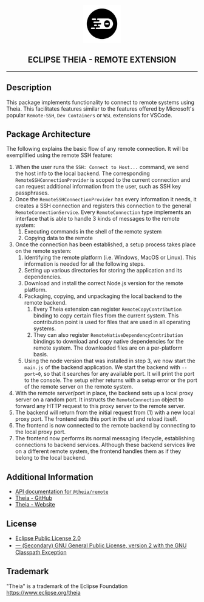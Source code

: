 <div align='center'>

<br />

<img src='https://raw.githubusercontent.com/eclipse-theia/theia/master/logo/theia.svg?sanitize=true' alt='theia-ext-logo' width='100px' />

<h2>ECLIPSE THEIA - REMOTE EXTENSION</h2>

<hr />

</div>

## Description

This package implements functionality to connect to remote systems using Theia.
This facilitates features similar to the features offered by Microsoft's popular `Remote-SSH`, `Dev Containers` or `WSL` extensions for VSCode.

## Package Architecture

The following explains the basic flow of any remote connection. It will be exemplified using the remote SSH feature:

1. When the user runs the `SSH: Connect to Host...` command, we send the host info to the local backend.
The corresponding `RemoteSSHConnectionProvider` is scoped to the current connection and can request additional information from the user, such as SSH key passphrases.
2. Once the `RemoteSSHConnectionProvider` has every information it needs, it creates a SSH connection and registers this connection to the general `RemoteConnectionService`.
Every `RemoteConnection` type implements an interface that is able to handle 3 kinds of messages to the remote system:
    1. Executing commands in the shell of the remote system
    2. Copying data to the remote
3. Once the connection has been established, a setup process takes place on the remote system:
    1. Identifying the remote platform (i.e. Windows, MacOS or Linux). This information is needed for all the following steps.
    2. Setting up various directories for storing the application and its dependencies.
    3. Download and install the correct Node.js version for the remote platform.
    4. Packaging, copying, and unpackaging the local backend to the remote backend.
        1. Every Theia extension can register `RemoteCopyContribution` binding to copy certain files from the current system.
        This contribution point is used for files that are used in all operating systems.
        2. They can also register `RemoteNativeDependencyContribution` bindings to download and copy native dependencies for the remote system.
        The downloaded files are on a per-platform basis.
    5. Using the node version that was installed in step 3, we now start the `main.js` of the backend application.
    We start the backend with `--port=0`, so that it searches for any available port. It will print the port to the console.
    The setup either returns with a setup error or the port of the remote server on the remote system.
4. With the remote server/port in place, the backend sets up a local proxy server on a random port.
It instructs the `RemoteConnection` object to forward any HTTP request to this proxy server to the remote server.
5. The backend will return from the initial request from (1) with a new local proxy port. The frontend sets this port in the url and reload itself.
6. The frontend is now connected to the remote backend by connecting to the local proxy port.
7. The frontend now performs its normal messaging lifecycle, establishing connections to backend services.
Although these backend services live on a different remote system, the frontend handles them as if they belong to the local backend.

## Additional Information

- [API documentation for `@theia/remote`](https://eclipse-theia.github.io/theia/docs/next/modules/remote.html)
- [Theia - GitHub](https://github.com/eclipse-theia/theia)
- [Theia - Website](https://theia-ide.org/)

## License

- [Eclipse Public License 2.0](http://www.eclipse.org/legal/epl-2.0/)
- [一 (Secondary) GNU General Public License, version 2 with the GNU Classpath Exception](https://projects.eclipse.org/license/secondary-gpl-2.0-cp)

## Trademark

"Theia" is a trademark of the Eclipse Foundation
https://www.eclipse.org/theia
